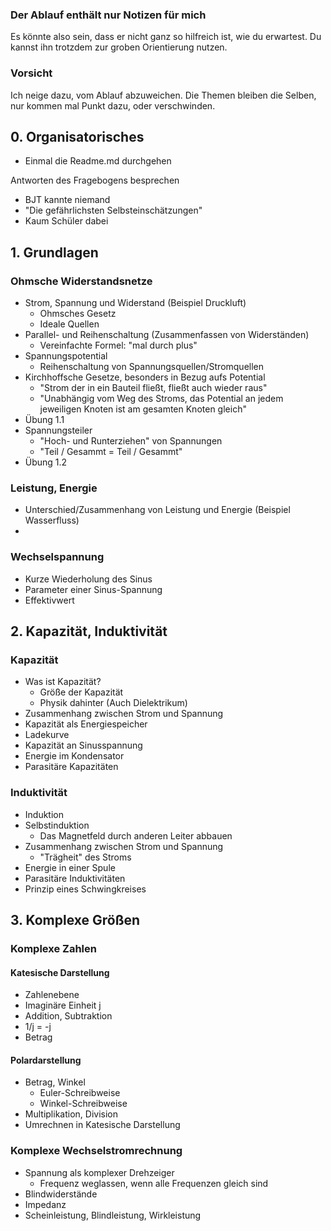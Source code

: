 
### Der Ablauf enthält nur Notizen für mich
Es könnte also sein, dass er nicht ganz so hilfreich ist, wie du erwartest.
Du kannst ihn trotzdem zur groben Orientierung nutzen.

### Vorsicht
Ich neige dazu, vom Ablauf abzuweichen.
Die Themen bleiben die Selben, nur kommen mal Punkt dazu, oder verschwinden.


## 0. Organisatorisches
- Einmal die Readme.md durchgehen

Antworten des Fragebogens besprechen
- BJT kannte niemand
- "Die gefährlichsten Selbsteinschätzungen"
- Kaum Schüler dabei

## 1. Grundlagen
### Ohmsche Widerstandsnetze
- Strom, Spannung und Widerstand (Beispiel Druckluft)
  - Ohmsches Gesetz
  - Ideale Quellen
- Parallel- und Reihenschaltung (Zusammenfassen von Widerständen)
  - Vereinfachte Formel: "mal durch plus"
- Spannungspotential
  - Reihenschaltung von Spannungsquellen/Stromquellen
- Kirchhoffsche Gesetze, besonders in Bezug aufs Potential
  - "Strom der in ein Bauteil fließt, fließt auch wieder raus"
  - "Unabhängig vom Weg des Stroms, das Potential an jedem jeweiligen Knoten ist am gesamten Knoten gleich"
- Übung 1.1
- Spannungsteiler
  - "Hoch- und Runterziehen" von Spannungen
  - "Teil / Gesammt = Teil / Gesammt"
- Übung 1.2

### Leistung, Energie
- Unterschied/Zusammenhang von Leistung und Energie (Beispiel Wasserfluss)
- 

### Wechselspannung
- Kurze Wiederholung des Sinus
- Parameter einer Sinus-Spannung
- Effektivwert

## 2. Kapazität, Induktivität
### Kapazität
- Was ist Kapazität?
  - Größe der Kapazität
  - Physik dahinter (Auch Dielektrikum)
- Zusammenhang zwischen Strom und Spannung
- Kapazität als Energiespeicher
- Ladekurve
- Kapazität an Sinusspannung
- Energie im Kondensator
- Parasitäre Kapazitäten

### Induktivität
- Induktion
- Selbstinduktion
  - Das Magnetfeld durch anderen Leiter abbauen
- Zusammenhang zwischen Strom und Spannung
  - "Trägheit" des Stroms
- Energie in einer Spule
- Parasitäre Induktivitäten
- Prinzip eines Schwingkreises

## 3. Komplexe Größen
### Komplexe Zahlen
#### Katesische Darstellung
- Zahlenebene
- Imaginäre Einheit j
- Addition, Subtraktion
- 1/j = -j
- Betrag

#### Polardarstellung
- Betrag, Winkel
  - Euler-Schreibweise
  - Winkel-Schreibweise
- Multiplikation, Division
- Umrechnen in Katesische Darstellung

### Komplexe Wechselstromrechnung
- Spannung als komplexer Drehzeiger
  - Frequenz weglassen, wenn alle Frequenzen gleich sind
- Blindwiderstände
- Impedanz
- Scheinleistung, Blindleistung, Wirkleistung


